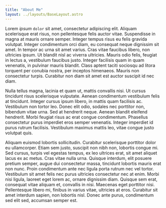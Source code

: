 ```yaml
---
title: "About Me"
layout: ../layouts/BaseLayout.astro
---
```


Lorem _ipsum_ `dolor` sit amet, consectetur adipiscing elit. Aliquam scelerisque erat risus, non pellentesque felis auctor vitae. Suspendisse in magna at mauris ornare semper. Integer tempus risus eu felis gravida volutpat. Integer condimentum orci diam, eu consequat neque dignissim sit amet. In tempor ac urna sit amet varius. Cras vitae faucibus libero, non ultricies ipsum. Ut blandit nisl ac viverra ultricies. Mauris odio felis, feugiat in lectus a, vestibulum faucibus justo. Integer facilisis quam in quam venenatis, in pulvinar mauris blandit. Class aptent taciti sociosqu ad litora torquent per conubia nostra, per inceptos himenaeos. Mauris non consectetur turpis. Curabitur non diam sit amet est auctor suscipit id nec diam.

Nulla tellus magna, lacinia et quam ut, mattis convallis nisi. Ut cursus tincidunt risus scelerisque vulputate. Aenean condimentum vestibulum felis at tincidunt. Integer cursus ipsum libero, in mattis quam facilisis ac. Vestibulum non tortor leo. Donec elit odio, sodales nec porttitor non, bibendum vitae urna. Sed at hendrerit neque. Aenean blandit eleifend hendrerit. Morbi feugiat risus ac erat congue condimentum. Phasellus consectetur purus imperdiet eros semper venenatis. Integer imperdiet id purus rutrum facilisis. Vestibulum maximus mattis leo, vitae congue justo volutpat quis.

Aliquam euismod lobortis sollicitudin. Curabitur scelerisque porttitor dolor eu ullamcorper. Etiam sem justo, suscipit non nibh non, lobortis congue mi. Sed cursus, turpis vel egestas tempus, ex leo ultrices erat, sit amet aliquet lacus ex ac metus. Cras vitae nulla urna. Quisque interdum, elit posuere pretium semper, augue dui consectetur massa, tincidunt lobortis mauris erat non nunc. Proin condimentum ante nec ligula porta rutrum nec vel tortor. Vestibulum sit amet felis nec purus ultricies consectetur nec at enim. Morbi nisi ligula, laoreet eget lorem ac, ornare dignissim diam. Quisque sem erat, consequat vitae aliquam et, convallis in nisi. Maecenas eget porttitor nisi. Pellentesque libero mi, finibus in varius vitae, ultricies at eros. Curabitur sit amet interdum sapien, non lobortis nisl. Donec ante purus, condimentum sed elit sed, accumsan semper est.
